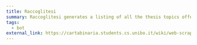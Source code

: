 ```yaml
---
title: Raccoglitesi
summary: Raccoglitesi generates a listing of all the thesis topics offered by DISI professors
tags:
  - bot
external_link: https://cartabinaria.students.cs.unibo.it/wiki/web-scraper/raccoglitesi/
---
```

